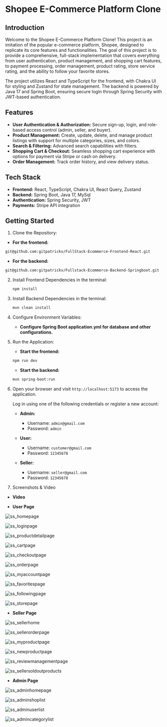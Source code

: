 # Shopee E-Commerce Platform Clone

## Introduction
Welcome to the Shopee E-Commerce Platform Clone! This project is an imitation of the popular e-commerce platform, Shopee, designed to replicate its core features and functionalities. The goal of this project is to provide a comprehensive, full-stack implementation that covers everything from user authentication, product management, and shopping cart features, to payment processing, order management, product rating, store service rating, and the ability to follow your favorite stores.

The project utilizes React and TypeScript for the frontend, with Chakra UI for styling and Zustand for state management. The backend is powered by Java 17 and Spring Boot, ensuring secure login through Spring Security with JWT-based authentication.

## Features

- **User Authentication & Authorization:** Secure sign-up, login, and role-based access control (admin, seller, and buyer).
- **Product Management:** Create, update, delete, and manage product listings with support for multiple categories, sizes, and colors.
- **Search & Filtering:** Advanced search capabilities with filters.
- **Shopping Cart & Checkout:** Seamless shopping cart experience with options for payment via Stripe or cash on delivery.
- **Order Management:** Track order history, and view delivery status.

## Tech Stack

- **Frontend:** React, TypeScript, Chakra UI, React Query, Zustand
- **Backend:** Spring Boot, Java 17, MySql
- **Authentication:** Spring Security, JWT
- **Payments:** Stripe API integration

## Getting Started

1. Clone the Repository:

- **For the frontend:**
```bash
git@github.com:gitpatrickv/FullStack-Ecommerce-Frontend-React.git
```
- **For the backend:**
```bash
git@github.com:gitpatrickv/Fullstack-Ecommerce-Backend-Springboot.git
```

2. Install Frontend Dependencies in the terminal:
   ```bash
   npm install
   ```
   
3. Install Backend Dependencies in the terminal:
    ```bash
   mvn clean install
   ```

4. Configure Environment Variables:
   
     - **Configure Spring Boot application.yml for database and other configurations.**

5. Run the Application:
    - **Start the frontend:**
    ```bash
    npm run dev
    ```

    - **Start the backend:**
    ```bash
    mvn spring-boot:run
    ```

6. Open your browser and visit `http://localhost:5173` to access the application.

   Log in using one of the following credentials or register a new account:

   - **Admin:**
     - Username: `admin@gmail.com`
     - Password: `admin`
   
   - **User:**
     - Username: `customer@gmail.com`
     - Password: `12345678`
   
   - **Seller:**
     - Username: `seller@gmail.com`
     - Password: `12345678`

7. Screenshots & Video
- **Video**
  
- **User Page**

![ss_homepage](https://github.com/user-attachments/assets/6c5541ee-d35e-4139-aa36-cb42ee00931d)

![ss_loginpage](https://github.com/user-attachments/assets/238ddffc-bb10-4a4c-a1ce-a7286f2cda90)

![ss_productdetailpage](https://github.com/user-attachments/assets/eaf7ea07-b9b6-4fbb-875c-1d214fa54f77)

![ss_cartpage](https://github.com/user-attachments/assets/e4e80a7c-ea14-45f5-9e99-1c9d6c67f21c)

![ss_checkoutpage](https://github.com/user-attachments/assets/b13fbac0-1ae2-4c61-b2e8-c44ba4b62006)

![ss_orderpage](https://github.com/user-attachments/assets/c0b6ff27-4a5a-4b11-9998-3a6966ed3e10)

![ss_myaccountpage](https://github.com/user-attachments/assets/559703be-0136-459c-85a9-1d9729c662b8)

![ss_favoritespage](https://github.com/user-attachments/assets/19207f12-4c79-4a0d-9e65-d3676c8ce65b)

![ss_followingpage](https://github.com/user-attachments/assets/fdf02b8b-d0ff-4192-8f4d-ac4432828836)

![ss_storepage](https://github.com/user-attachments/assets/b7561b8d-950a-475e-9532-4fe3da04ca53)

- **Seller Page**

![ss_sellerhome](https://github.com/user-attachments/assets/5c584993-0350-4949-afd1-cadf1b4c0f4a)

![ss_sellerorderpage](https://github.com/user-attachments/assets/d3e278d0-76f2-49c2-a398-680c5e8c2e11)

![ss_myproductpage](https://github.com/user-attachments/assets/ae6313a0-9642-40a8-b4c5-745fc586b6be)

![ss_newproductpage](https://github.com/user-attachments/assets/b0ba433d-6010-4e9e-9671-6e1dc1e0e125)

![ss_reviewmanagementpage](https://github.com/user-attachments/assets/8ba770b8-ab37-4faa-bae6-4ce42f3fe19c)

![ss_sellersoldoutproducts](https://github.com/user-attachments/assets/9d695075-ce3a-4720-b663-5804a19303b9)

- **Admin Page**

![ss_adminhomepage](https://github.com/user-attachments/assets/37d2bfe4-8802-4786-ba59-4399daf9e301)

![ss_adminshoplist](https://github.com/user-attachments/assets/89e6237d-baf9-4ffc-8302-3f40f9cb303b)

![ss_adminuserlist](https://github.com/user-attachments/assets/13026691-cf5a-40e0-a97a-0ff66715eebb)

![ss_admincategorylist](https://github.com/user-attachments/assets/00c85496-3497-403c-b663-b20ebb153255)




